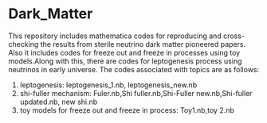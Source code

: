 # Dark_Matter
This repository includes mathematica codes for reproducing and cross-checking the results from sterile neutrino dark matter pioneered papers. Also it includes codes for freeze out and freeze in processes using toy models.Along with this, there are codes for leptogenesis process using neutrinos in early universe.
The codes associated with topics are as follows:
1. leptogenesis: leptogenesis_1.nb, leptogenesis_new.nb
2. shi-fuller mechanism: Fuler.nb,Shi fuller.nb,Shi-Fuller new.nb,Shi-fuller updated.nb, new shi.nb
3. toy models for freeze out and freeze in process: Toy1.nb,toy 2.nb
